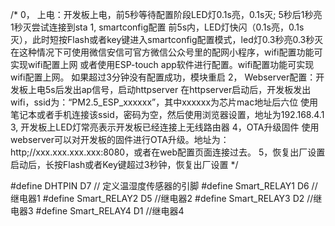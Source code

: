 
/*
  0， 上电：开发板上电，前5秒等待配置阶段LED灯0.1s亮，0.1s灭; 5秒后1秒亮1秒灭尝试连接到sta
  1,  smartconfig配置
  前5s内，LED灯快闪（0.1s亮，0.1s灭），此时短按Flash或者key键进入smartconfig配置模式，led灯0.3秒亮0.3秒灭
  在这种情况下可使用微信安信可官方微信公众号里的配网小程序，wifi配置功能可实现wifi配置上网
  或者使用ESP-touch app软件进行配置。wifi配置功能可实现wifi配置上网。
  如果超过3分钟没有配置成功，模块重启
  2，  Webserver配置：开发板上电5s后发出ap信号，启动httpserver
  在httpserver启动后，开发板发出wifi，ssid为：“PM2.5_ESP_xxxxxx”，其中xxxxxx为芯片mac地址后六位
  使用笔记本或者手机连接该ssid，密码为空，然后使用浏览器设置，地址为192.168.4.1
  3,  开发板上LED灯常亮表示开发板已经连接上无线路由器
  4，OTA升级固件
  使用webserver可以对开发板的固件进行OTA升级。地址为：http;//xxx.xxx.xxx.xxx:8080，或者在web配置页面连接过去。
  5，恢复出厂设置
  启动后，长按Flash或者Key键超过3秒钟，恢复出厂设置
*/

#define DHTPIN D7         // 定义温湿度传感器的引脚
#define Smart_RELAY1 D6 //继电器1
#define Smart_RELAY2 D5 //继电器2
#define Smart_RELAY3 D2 //继电器3
#define Smart_RELAY4 D1 //继电器4








